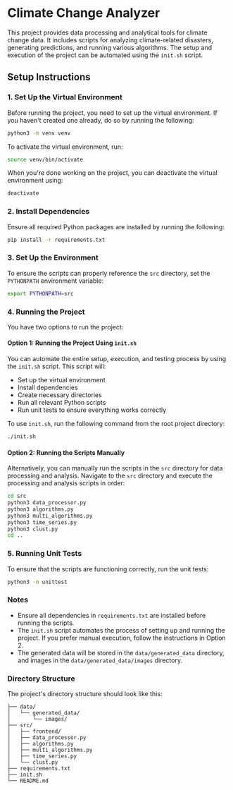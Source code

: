 # Climate Change Analyzer

This project provides data processing and analytical tools for climate change data. It includes scripts for analyzing climate-related disasters, generating predictions, and running various algorithms. The setup and execution of the project can be automated using the `init.sh` script.

## Setup Instructions

### 1. Set Up the Virtual Environment

Before running the project, you need to set up the virtual environment. If you haven't created one already, do so by running the following:

```bash
python3 -m venv venv
```

To activate the virtual environment, run:

```bash
source venv/bin/activate
```

When you're done working on the project, you can deactivate the virtual environment using:

```bash
deactivate
```

### 2. Install Dependencies

Ensure all required Python packages are installed by running the following:

```bash
pip install -r requirements.txt
```

### 3. Set Up the Environment

To ensure the scripts can properly reference the `src` directory, set the `PYTHONPATH` environment variable:

```bash
export PYTHONPATH=src
```

### 4. Running the Project

You have two options to run the project:

#### Option 1: Running the Project Using `init.sh`

You can automate the entire setup, execution, and testing process by using the `init.sh` script. This script will:

- Set up the virtual environment
- Install dependencies
- Create necessary directories
- Run all relevant Python scripts
- Run unit tests to ensure everything works correctly

To use `init.sh`, run the following command from the root project directory:

```bash
./init.sh
```

#### Option 2: Running the Scripts Manually

Alternatively, you can manually run the scripts in the `src` directory for data processing and analysis. Navigate to the `src` directory and execute the processing and analysis scripts in order:

```bash
cd src
python3 data_processor.py
python3 algorithms.py
python3 multi_algorithms.py
python3 time_series.py
python3 clust.py
cd ..
```

### 5. Running Unit Tests

To ensure that the scripts are functioning correctly, run the unit tests:

```bash
python3 -m unittest
```

### Notes

- Ensure all dependencies in `requirements.txt` are installed before running the scripts.
- The `init.sh` script automates the process of setting up and running the project. If you prefer manual execution, follow the instructions in Option 2.
- The generated data will be stored in the `data/generated_data` directory, and images in the `data/generated_data/images` directory.

### Directory Structure

The project's directory structure should look like this:

```
├── data/
│   └── generated_data/
│       └── images/
├── src/
│   ├── frontend/
│   ├── data_processor.py
│   ├── algorithms.py
│   ├── multi_algorithms.py
│   ├── time_series.py
│   └── clust.py
├── requirements.txt
├── init.sh
└── README.md
```
